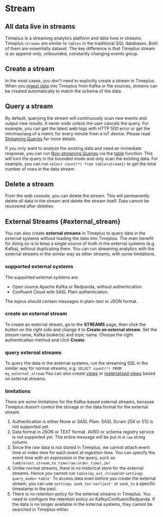 # Stream

## All data live in streams

Timeplus is a streaming analytics platform and data lives in streams. Timeplus `streams` are similar to `tables` in the traditional SQL databases. Both of them are essentially dataset. The key difference is that Timeplus stream is an append-only, unbounded, constantly changing events group.



## Create a stream

In the most cases, you don't need to explicitly create a stream in Timeplus. When you [ingest data](ingestion) into Timeplus from Kafka or file sources, streams can be created automatically to match the schema of the data.



## Query a stream

By default, querying the stream will continuously scan new events and output new results. It never ends unless the user cancels the query. For example, you can get the latest web logs with HTTP 500 error or get the min/max/avg of a metric for every minute from a IoT device. Please read [Streaming Queries](stream-query) for more details.

If you only want to analyze the existing data and need an immediate response, you can run [Non-streaming Queries](history) via the [table](functions#table) function. This will turn the query in the bounded mode and only scan the existing data. For example, you can run `select count(*) from table(stream1)` to get the total number of rows in the data stream.



## Delete a stream

From the web console, you can delete the stream. This will permanently delete all data in the stream and delete the stream itself. Data cannot be recovered after deletion.



## External Streams {#external_stream}

You can also create **external streams** in Timeplus to query data in the external systems without loading the data into Timeplus. The main benefit for doing so is to keep a single source of truth in the external systems (e.g. Kafka), without duplicating them. You can run streaming analytics with the external streams in the similar way as other streams, with some limitations. 

### supported external systems

The supported external systems are:

* Open source Apache Kafka or Redpanda, without authentication. 
* Confluent Cloud with SASL Plain authentication.

The topics should contain messages in plain-text or JSON format.

### create an external stream

To create an external stream, go to the **STREAMS** page, then click the button on the right side and change it to **Create an external stream**. Set the stream name, Kafka broker(s) and topic name. Choose the right authentication method and click **Create**.

### query external streams

To query the data in the external systems, run the streaming SQL in the similar way for normal streams, e.g. `SELECT count(*) FROM my_external_stream` You can also create [views](view) or [materialized views](view#materialized-view) based on external streams.

### limitations

There are some limitations for the Kafka-based external streams, because Timeplus doesn’t control the storage or the data format for the external stream.

1. Authentication is either None or SASL Plain. SASL Scram 256 or 512 is not supported yet.
2. Data format in JSON or TEXT format. AVRO or schema registry service is not supported yet. The entire message will be put in a `raw` string column.
3. Since the raw data is not stored in Timeplus, we cannot attach event time or index time for each event at ingestion time. You can specify the event time with an expression in the query, such as `tumble(ext_stream,to_time(raw:order_time),1m)`
4. Unlike normal streams, there is no historical store for the external streams. Hence you cannot run `table(my_ext_stream)`or `settings query_mode='table'` To access data even before you create the external stream, you can use `settings seek_to='earliest'` or `seek_to` a specific timestamp in the past.
5. There is no retention policy for the external streams in Timeplus. You need to configure the retention policy on Kafka/Confluent/Redpanda. If the data is no longer available in the external systems, they cannot be searched in Timeplus either.




